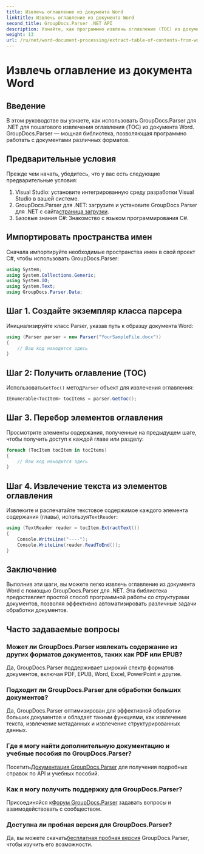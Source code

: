 ```yaml
---
title: Извлечь оглавление из документа Word
linktitle: Извлечь оглавление из документа Word
second_title: GroupDocs.Parser .NET API
description: Узнайте, как программно извлечь оглавление (TOC) из документов Word с помощью GroupDocs.Parser для .NET.
weight: 13
url: /ru/net/word-document-processing/extract-table-of-contents-from-word-document/
---
```


# Извлечь оглавление из документа Word

## Введение
В этом руководстве вы узнаете, как использовать GroupDocs.Parser для .NET для пошагового извлечения оглавления (TOC) из документа Word. GroupDocs.Parser — мощная библиотека, позволяющая программно работать с документами различных форматов.
## Предварительные условия
Прежде чем начать, убедитесь, что у вас есть следующие предварительные условия:
1. Visual Studio: установите интегрированную среду разработки Visual Studio в вашей системе.
2.  GroupDocs.Parser для .NET: загрузите и установите GroupDocs.Parser для .NET с сайта[страница загрузки](https://releases.groupdocs.com/parser/net/).
3. Базовые знания C#: Знакомство с языком программирования C#.

## Импортировать пространства имен
Сначала импортируйте необходимые пространства имен в свой проект C#, чтобы использовать GroupDocs.Parser:
```csharp
using System;
using System.Collections.Generic;
using System.IO;
using System.Text;
using GroupDocs.Parser.Data;
```
## Шаг 1. Создайте экземпляр класса парсера
Инициализируйте класс Parser, указав путь к образцу документа Word:
```csharp
using (Parser parser = new Parser("YourSampleFile.docx"))
{
    // Ваш код находится здесь
}
```
## Шаг 2: Получить оглавление (TOC)
 Использовать`GetToc()` метод`Parser` объект для извлечения оглавления:
```csharp
IEnumerable<TocItem> tocItems = parser.GetToc();
```
## Шаг 3. Перебор элементов оглавления
Просмотрите элементы содержания, полученные на предыдущем шаге, чтобы получить доступ к каждой главе или разделу:
```csharp
foreach (TocItem tocItem in tocItems)
{
    // Ваш код находится здесь
}
```
## Шаг 4. Извлечение текста из элементов оглавления
 Извлеките и распечатайте текстовое содержимое каждого элемента содержания (главы), используя`TextReader`:
```csharp
using (TextReader reader = tocItem.ExtractText())
{
    Console.WriteLine("----");
    Console.WriteLine(reader.ReadToEnd());
}
```

## Заключение
Выполнив эти шаги, вы можете легко извлечь оглавление из документа Word с помощью GroupDocs.Parser для .NET. Эта библиотека предоставляет простой способ программной работы со структурами документов, позволяя эффективно автоматизировать различные задачи обработки документов.

## Часто задаваемые вопросы
### Может ли GroupDocs.Parser извлекать содержание из других форматов документов, таких как PDF или EPUB?
Да, GroupDocs.Parser поддерживает широкий спектр форматов документов, включая PDF, EPUB, Word, Excel, PowerPoint и другие.
### Подходит ли GroupDocs.Parser для обработки больших документов?
Да, GroupDocs.Parser оптимизирован для эффективной обработки больших документов и обладает такими функциями, как извлечение текста, извлечение метаданных и извлечение структурированных данных.
### Где я могу найти дополнительную документацию и учебные пособия по GroupDocs.Parser?
 Посетить[Документация GroupDocs.Parser](https://tutorials.groupdocs.com/parser/net/) для получения подробных справок по API и учебных пособий.
### Как я могу получить поддержку для GroupDocs.Parser?
 Присоединяйся к[Форум GroupDocs.Parser](https://forum.groupdocs.com/c/parser/17) задавать вопросы и взаимодействовать с сообществом.
### Доступна ли пробная версия для GroupDocs.Parser?
 Да, вы можете скачать[бесплатная пробная версия](https://releases.groupdocs.com/) GroupDocs.Parser, чтобы изучить его возможности.